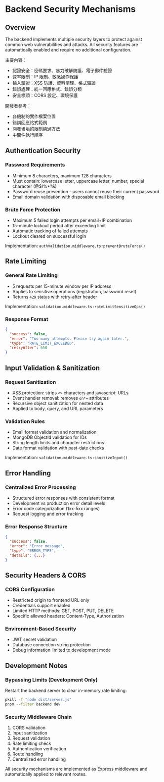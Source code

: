 # Backend Security Mechanisms

## Overview

The backend implements multiple security layers to protect against common web vulnerabilities and attacks. All security features are automatically enabled and require no additional configuration.

主要內容：

- 認證安全：密碼要求、暴力破解防護、電子郵件驗證
- 速率限制：IP 限制、敏感操作保護
- 輸入驗證：XSS 防護、資料清理、格式驗證
- 錯誤處理：統一回應格式、錯誤分類
- 安全標頭：CORS 設定、環境保護

開發者參考：

- 各機制的實作檔案位置
- 錯誤回應格式範例
- 開發環境的限制繞過方法
- 中間件執行順序

## Authentication Security

### Password Requirements

- Minimum 8 characters, maximum 128 characters
- Must contain: lowercase letter, uppercase letter, number, special character (@$!%\*?&)
- Password reuse prevention - users cannot reuse their current password
- Email domain validation with disposable email blocking

### Brute Force Protection

- Maximum 5 failed login attempts per email+IP combination
- 15-minute lockout period after exceeding limit
- Automatic tracking of failed attempts
- Lockout cleared on successful login

Implementation: `authValidation.middleware.ts:preventBruteForce()`

## Rate Limiting

### General Rate Limiting

- 5 requests per 15-minute window per IP address
- Applies to sensitive operations (registration, password reset)
- Returns `429` status with retry-after header

Implementation: `validation.middleware.ts:rateLimitSensitiveOps()`

### Response Format

```json
{
  "success": false,
  "error": "Too many attempts. Please try again later.",
  "type": "RATE_LIMIT_EXCEEDED",
  "retryAfter": 650
}
```

## Input Validation & Sanitization

### Request Sanitization

- XSS protection: strips `<>` characters and javascript: URLs
- Event handler removal: removes `on*=` attributes
- Recursive object sanitization for nested data
- Applied to body, query, and URL parameters

### Validation Rules

- Email format validation and normalization
- MongoDB ObjectId validation for IDs
- String length limits and character restrictions
- Date format validation with past-date checks

Implementation: `validation.middleware.ts:sanitizeInput()`

## Error Handling

### Centralized Error Processing

- Structured error responses with consistent format
- Development vs production error detail levels
- Error code categorization (1xx-5xx ranges)
- Request logging and error tracking

### Error Response Structure

```json
{
  "success": false,
  "error": "Error message",
  "type": "ERROR_TYPE",
  "details": {...}
}
```

## Security Headers & CORS

### CORS Configuration

- Restricted origin to frontend URL only
- Credentials support enabled
- Limited HTTP methods: GET, POST, PUT, DELETE
- Specific allowed headers: Content-Type, Authorization

### Environment-Based Security

- JWT secret validation
- Database connection string protection
- Debug information limited to development mode

## Development Notes

### Bypassing Limits (Development Only)

Restart the backend server to clear in-memory rate limiting:

```bash
pkill -f "node dist/server.js"
pnpm --filter backend dev
```

### Security Middleware Chain

1. CORS validation
2. Input sanitization
3. Request validation
4. Rate limiting check
5. Authentication verification
6. Route handling
7. Centralized error handling

All security mechanisms are implemented as Express middleware and automatically applied to relevant routes.
